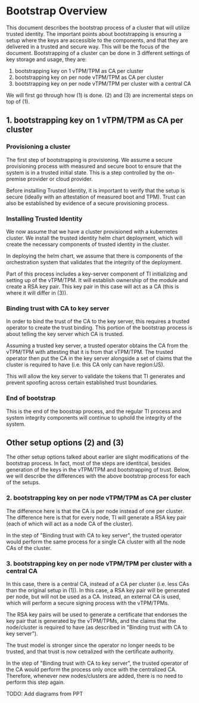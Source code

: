 # Bootstrap Overview

This document describes the bootstrap process of a cluster that will utilize trusted identity. 
The important points about bootstrapping is ensuring a setup where the keys are accessible to the components, and that they are delivered in a trusted and secure way. This will be the focus of the document.
Bootstrapping of a cluster can be done in 3 different settings of key storage and usage, they are:
1. bootstrapping key on 1 vTPM/TPM as CA per cluster
2. bootstrapping key on per node vTPM/TPM as CA per cluster 
3. bootstrapping key on per node vTPM/TPM per cluster with a central CA

We will first go through how (1) is done. (2) and (3) are incremental steps on top of (1).

## 1. bootstrapping key on 1 vTPM/TPM as CA per cluster


### Provisioning a cluster

The first step of bootstrapping is provisioning. We assume a secure provisioning process with measured and secure boot to ensure that the system is in a trusted initial state. This is a step controlled by the on-premise provider or cloud provider. 

Before installing Trusted Identity, it is important to verify that the setup is secure (ideally with an attestation of measured boot and TPM). Trust can also be established by evidence of a secure provisioning process.

### Installing Trusted Identity

We now assume that we have a cluster provisioned with a kubernetes cluster. We install the trusted identity helm chart deployment, which will create the necessary components of trusted identity in the cluster. 

In deploying the helm chart, we assume that there is components of the orchestration system that validates that the integrity of the deployment.

Part of this process includes a key-server component of TI initializing and setting up of the vTPM/TPM. It will establish ownership of the module and create a RSA key pair. This key pair in this case will act as a CA (this is where it will differ in (3)).

### Binding trust with CA to key server

In order to bind the trust of the CA to the key server, this requires a trusted operator to create the trust binding. This portion of the bootstrap process is about telling the key server which CA is trusted. 

Assuming a trusted key server, a trusted operator obtains the CA from the vTPM/TPM with attesting that it is from that vTPM/TPM. The trusted operator then put the CA in the key server alongside a set of claims that the cluster is required to have (i.e. this CA only can have region:US).

This will allow the key server to validate the tokens that TI generates and prevent spoofing across certain established trust boundaries.


### End of bootstrap

This is the end of the boostrap process, and the regular TI process and system integrity components will continue to uphold the integrity of the system.


## Other setup options (2) and (3)

The other setup options talked about earlier are slight modifications of the bootstrap process. In fact, most of the steps are identitcal, besides generation of the keys in the vTPM/TPM and bootstrapping of trust. Below, we will describe the differences with the above bootstrap process for each of the setups.

### 2. bootstrapping key on per node vTPM/TPM as CA per cluster 

The difference here is that the CA is per node instead of one per cluster. The difference here is that for every node, TI will generate a RSA key pair (each of which will act as a node CA of the cluster). 

In the step of "Binding trust with CA to key server", the trusted operator would perform the same process for a single CA cluster with all the node CAs of the cluster.


### 3. bootstrapping key on per node vTPM/TPM per cluster with a central CA

In this case, there is a central CA, instead of a CA per cluster (i.e. less CAs than the original setup in (1)). In this case, a RSA key pair will be generated per node, but will not be used as a CA. Instead, an external CA is used, which will perform a secure signing process with the vTPM/TPMs.

The RSA key pairs will be used to generate a certificate that endorses the key pair that is generated by the vTPM/TPMs, and the claims that the node/cluster is required to have (as described in "Binding trust with CA to key server"). 

The trust model is stronger since the operator no longer needs to be trusted, and that trust is now cetralized with the certificate authority.

In the step of "Binding trust with CA to key server", the trusted operator of the CA would perform the process only once with the centralized CA. Therefore, whenever new nodes/clusters are added, there is no need to perform this step again.


TODO: Add diagrams from PPT
